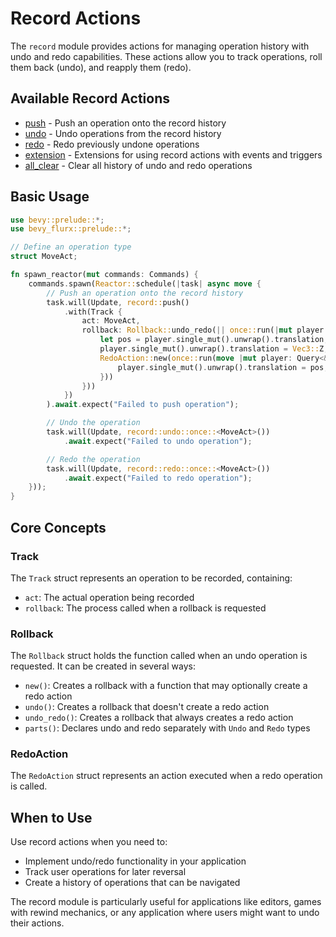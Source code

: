 # Record Actions

The `record` module provides actions for managing operation history with undo and redo capabilities. These actions allow you to track operations, roll them back (undo), and reapply them (redo).

## Available Record Actions

- [push](push.md) - Push an operation onto the record history
- [undo](undo.md) - Undo operations from the record history
- [redo](redo.md) - Redo previously undone operations
- [extension](extension.md) - Extensions for using record actions with events and triggers
- [all_clear](all_clear.md) - Clear all history of undo and redo operations

## Basic Usage

```rust
use bevy::prelude::*;
use bevy_flurx::prelude::*;

// Define an operation type
struct MoveAct;

fn spawn_reactor(mut commands: Commands) {
    commands.spawn(Reactor::schedule(|task| async move {
        // Push an operation onto the record history
        task.will(Update, record::push()
            .with(Track {
                act: MoveAct,
                rollback: Rollback::undo_redo(|| once::run(|mut player: Query<&mut Transform>| {
                    let pos = player.single_mut().unwrap().translation;
                    player.single_mut().unwrap().translation = Vec3::Z;
                    RedoAction::new(once::run(move |mut player: Query<&mut Transform>| {
                        player.single_mut().unwrap().translation = pos;
                    }))
                }))
            })
        ).await.expect("Failed to push operation");

        // Undo the operation
        task.will(Update, record::undo::once::<MoveAct>())
            .await.expect("Failed to undo operation");

        // Redo the operation
        task.will(Update, record::redo::once::<MoveAct>())
            .await.expect("Failed to redo operation");
    }));
}
```

## Core Concepts

### Track

The `Track` struct represents an operation to be recorded, containing:
- `act`: The actual operation being recorded
- `rollback`: The process called when a rollback is requested

### Rollback

The `Rollback` struct holds the function called when an undo operation is requested. It can be created in several ways:
- `new()`: Creates a rollback with a function that may optionally create a redo action
- `undo()`: Creates a rollback that doesn't create a redo action
- `undo_redo()`: Creates a rollback that always creates a redo action
- `parts()`: Declares undo and redo separately with `Undo` and `Redo` types

### RedoAction

The `RedoAction` struct represents an action executed when a redo operation is called.

## When to Use

Use record actions when you need to:
- Implement undo/redo functionality in your application
- Track user operations for later reversal
- Create a history of operations that can be navigated

The record module is particularly useful for applications like editors, games with rewind mechanics, or any application where users might want to undo their actions.